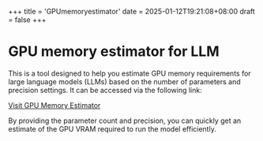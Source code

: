 +++
title = 'GPUmemoryestimator'
date = 2025-01-12T19:21:08+08:00
draft = false 
+++

# GPU memory estimator for LLM
This is a tool designed to help you estimate GPU memory requirements for large language models (LLMs) based on the number of parameters and precision settings. It can be accessed via the following link:

[Visit GPU Memory Estimator](https://gpumemoryestimator.williamswang.win)

By providing the parameter count and precision, you can quickly get an estimate of the GPU VRAM required to run the model efficiently.

